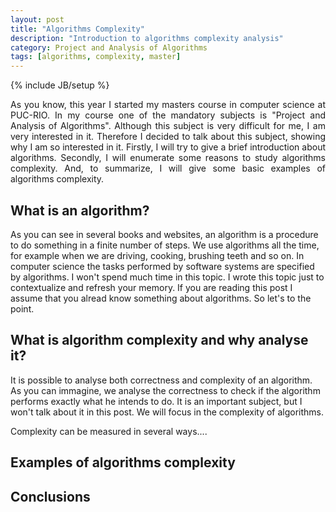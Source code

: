 ```yaml
---
layout: post
title: "Algorithms Complexity"
description: "Introduction to algorithms complexity analysis"
category: Project and Analysis of Algorithms 
tags: [algorithms, complexity, master]
---
```

{% include JB/setup %}

<p align="justify">
As you know, this year I started my masters course in computer science at PUC-RIO.
In my course one of the mandatory subjects is "Project and Analysis of Algorithms". 
Although this subject is very difficult for me, I am very interested in it.
Therefore I decided to talk about this subject, showing why I am so interested in it. 
Firstly, I will try to give a brief introduction about algorithms. 
Secondly, I will enumerate some reasons to study algorithms complexity.
And, to summarize, I will give some basic examples of algorithms complexity.
</p>

## What is an algorithm?

As you can see in several books and websites, an algorithm is a procedure to do something in a finite number of steps.
We use algorithms all the time, for example when we are driving, cooking, brushing teeth and so on.
In computer science the tasks performed by software systems are specified by algorithms. 
I won't spend much time in this topic. I wrote this topic just to contextualize and refresh your memory.
If you are reading this post I assume that you alread know something about algorithms. So let's to the point.

## What is algorithm complexity and why analyse it?

It is possible to analyse both correctness and complexity of an algorithm. 
As you can immagine, we analyse the correctness to check if the algorithm performs exactly what he intends to do.
It is an important subject, but I won't talk about it in this post. We will focus in the complexity of algorithms.

Complexity can be measured in several ways....

## Examples of algorithms complexity



## Conclusions



